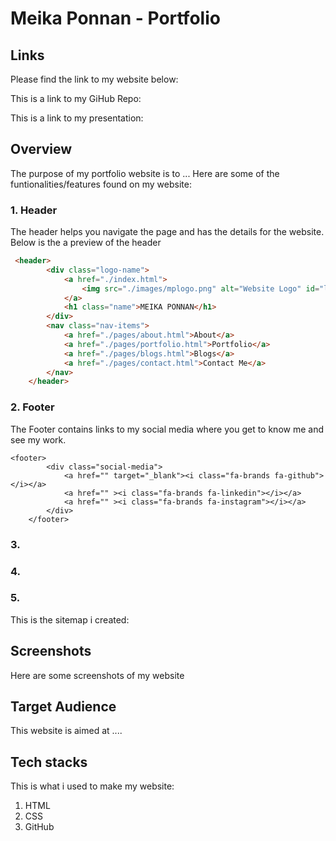 # Meika Ponnan - Portfolio

## Links
Please find the link to my website below:

This is a link to my GiHub Repo:

This is a link to my presentation:

## Overview
The purpose of my portfolio website is to ...
Here are some of the funtionalities/features found on my website:
### 1. Header
The header helps you navigate the page and has the details for the website. Below is the a preview of the header
```html
 <header>
        <div class="logo-name">
            <a href="./index.html">
                <img src="./images/mplogo.png" alt="Website Logo" id="logo">
            </a> 
            <h1 class="name">MEIKA PONNAN</h1>
        </div>
        <nav class="nav-items">
            <a href="./pages/about.html">About</a>
            <a href="./pages/portfolio.html">Portfolio</a>
            <a href="./pages/blogs.html">Blogs</a>
            <a href="./pages/contact.html">Contact Me</a>
        </nav>
    </header>
```
### 2. Footer
The Footer contains links to my social media where you get to know me and see my work.
```
<footer>
        <div class="social-media">
            <a href="" target="_blank"><i class="fa-brands fa-github"></i></a>
            <a href="" ><i class="fa-brands fa-linkedin"></i></a>
            <a href="" ><i class="fa-brands fa-instagram"></i></a>
        </div>
    </footer>
```
### 3.
### 4.
### 5.

This is the sitemap i created:

## Screenshots
Here are some screenshots of my website

## Target Audience
This website is aimed at ....

## Tech stacks
This is what i used to make my website:
1. HTML
2. CSS
3. GitHub

